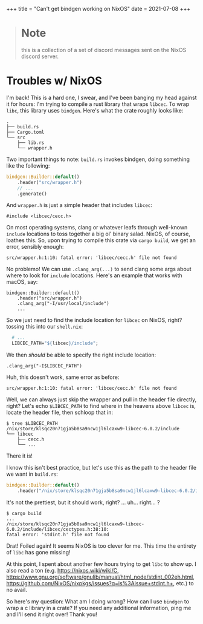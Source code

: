 +++
title = "Can't get bindgen working on NixOS"
date = 2021-07-08
+++

> # Note
> this is a collection of a set of discord messages sent on the NixOS discord server.

# Troubles w/ NixOS

I'm back! This is a hard one, I swear, and I've been banging my head against it for hours: I'm trying to compile a rust library that wraps `libcec`. To wrap `libc`, this library uses `bindgen`. Here's what the crate roughly looks like:
```
.
├── build.rs
├── Cargo.toml
└── src
    ├── lib.rs
    └── wrapper.h
```
Two important things to note: `build.rs` invokes bindgen, doing something like the following:
```rust
bindgen::Builder::default()
    .header("src/wrapper.h")
    // ...
    .generate()
```
And `wrapper.h` is just a simple header that includes `libcec`:
```
#include <libcec/cecc.h>
```
On most operating systems, clang or whatever leafs through well-known `include` locations to toss together a big ol' binary salad. NixOS, of course, loathes this. So, upon trying to compile this crate via `cargo build`, we get an error, sensibly enough:
```
src/wrapper.h:1:10: fatal error: 'libcec/cecc.h' file not found
```
No problemo! We can use `.clang_arg(...)` to send clang some args about where to look for `include` locations. Here's an example that works with macOS, say:
```
bindgen::Builder::default()
    .header("src/wrapper.h")
    .clang_arg("-I/usr/local/include")
    ...
```
So we just need to find the include location for `libcec` on NixOS, right? tossing this into our `shell.nix`:
```nix
  # ...
  LIBCEC_PATH="${libcec}/include";
```
We then *should* be able to specify the right include location:
```
.clang_arg("-I$LIBCEC_PATH")
```
Huh, this doesn't work, same error as before:
```
src/wrapper.h:1:10: fatal error: 'libcec/cecc.h' file not found
```
Well, we can always just skip the wrapper and pull in the header file directly, right? Let's echo `$LIBCEC_PATH` to find where in the heavens above `libcec` is, locate the header file, then schloop that in:
```
$ tree $LIBCEC_PATH
/nix/store/klsqc20n71gja5b8sa9ncw1jl6lcaxw9-libcec-6.0.2/include
└── libcec
    ├── cecc.h
    └── ...
```
There it is!

I know this isn't best practice, but let's use this as the path to the header file we want in `build.rs`:
```rust
bindgen::Builder::default()
    .header("/nix/store/klsqc20n71gja5b8sa9ncw1jl6lcaxw9-libcec-6.0.2/include/libcec/cecc.h")
```
It's not the prettiest, but it should work, right? ... uh... right... ?
```
$ cargo build
...
/nix/store/klsqc20n71gja5b8sa9ncw1jl6lcaxw9-libcec-6.0.2/include/libcec/cectypes.h:38:10:
fatal error: 'stdint.h' file not found
```
Drat! Foiled again! It seems NixOS is too clever for me. This time the entirety of `libc` has gone missing!

At this point, I spent about another few hours trying to get `libc` to show up. I also read a ton (e.g. https://nixos.wiki/wiki/C, https://www.gnu.org/software/gnulib/manual/html_node/stdint_002eh.html, https://github.com/NixOS/nixpkgs/issues?q=is%3Aissue+stdint.h+, etc.) to no avail.

So here's my question: What am I doing wrong? How can I use `bindgen` to wrap a c library in a crate? If you need any additional information, ping me and I'll send it right over! Thank you!
